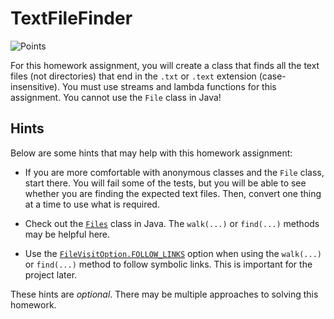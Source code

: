 TextFileFinder
=================================================

![Points](../../blob/badges/points.svg)

For this homework assignment, you will create a class that finds all the text files (not directories) that end in the `.txt` or `.text` extension (case-insensitive). You must use streams and lambda functions for this assignment. You cannot use the `File` class in Java!

## Hints ##

Below are some hints that may help with this homework assignment:

  - If you are more comfortable with anonymous classes and the `File` class, start there. You will fail some of the tests, but you will be able to see whether you are finding the expected text files. Then, convert one thing at a time to use what is required.

  - Check out the [`Files`](https://www.cs.usfca.edu/~cs212/javadoc/api/java.base/java/nio/file/Files.html) class in Java. The `walk(...)` or `find(...)` methods may be helpful here.

  - Use the [`FileVisitOption.FOLLOW_LINKS`](https://www.cs.usfca.edu/~cs212/javadoc/api/java.base/java/nio/file/FileVisitOption.html#FOLLOW_LINKS) option when using the `walk(...)` or `find(...)` method to follow symbolic links. This is important for the project later.

These hints are *optional*. There may be multiple approaches to solving this homework.
